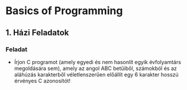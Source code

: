 # Basics of Programming
## 1. Házi Feladatok

### Feladat
- Írjon C programot (amely egyedi és nem hasonlít egyik évfolyamtárs megoldására sem), amely az angol ABC betűiből, számokból és az aláhúzás karakterből véletlenszerűen előállít egy 6 karakter hosszú érvényes C azonosítót!